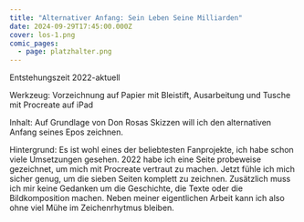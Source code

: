 ```yaml
---
title: "Alternativer Anfang: Sein Leben Seine Milliarden"
date: 2024-09-29T17:45:00.000Z
cover: los-1.png
comic_pages:
  - page: platzhalter.png
---
```



Entstehungszeit 2022-aktuell

Werkzeug: Vorzeichnung auf Papier mit Bleistift, Ausarbeitung und Tusche mit Procreate auf iPad

Inhalt: Auf Grundlage von Don Rosas Skizzen will ich den alternativen Anfang seines Epos zeichnen.

Hintergrund: Es ist wohl eines der beliebtesten Fanprojekte, ich habe schon viele Umsetzungen gesehen. 2022 habe ich eine Seite probeweise gezeichnet, um mich mit Procreate vertraut zu machen. Jetzt fühle ich mich sicher genug, um die sieben Seiten komplett zu zeichnen. Zusätzlich muss ich mir keine Gedanken um die Geschichte, die Texte oder die Bildkomposition machen. Neben meiner eigentlichen Arbeit kann ich also ohne viel Mühe im Zeichenrhytmus bleiben.
